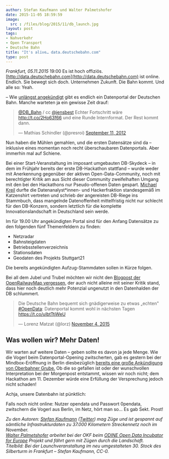 ```yaml
---
author: Stefan Kaufmann und Walter Palmetshofer
date: 2015-11-05 18:59:59
image: 
  src : /files/blog/2015/11/db_launch.jpg
layout: post
tags:
- Nahverkehr
- Open Transport
- Deutsche Bahn
title: "It's alive… data.deutschebahn.com" 
type: post
---
```

*Frankfurt, 05.11.2015* 19:00 Es ist hoch offiziös. [http://data.deutschebahn.com](http://data.deutschebahn.com) ist online. Endlich. Sie bewegt sich doch. Unternehmen Zukunft. Die Bahn kommt. Und alle so: Yeah.

– Wie [unlängst angekündigt](/blog/2015/10/die-bahn-kommt-auf-open-data/) gibt es endlich ein Datenportal der Deutschen Bahn. Manche warteten ja ein gewisse Zeit drauf:

<blockquote class="twitter-tweet" lang="en"><p lang="de" dir="ltr"><a href="https://twitter.com/DB_Bahn">@DB_Bahn</a> / cc <a href="https://twitter.com/jensbest">@jensbest</a> Echter Fortschritt wäre <a href="http://t.co/2Ho63f66">http://t.co/2Ho63f66</a> und eine Runde Internformat. Der Rest kommt dann.</p>&mdash; Mathias Schindler (@presroi) <a href="https://twitter.com/presroi/status/245385532333498368">September 11, 2012</a></blockquote>


Nun haben die Mühlen gemahlen, und die ersten Datensätze sind da – inklusive eines momentan noch recht überschaubaren Datenportals. Aber immerhin mal auf Schiene.

Bei einer Start-Veranstaltung im imposant umgebauten DB-Skydeck – in dem im Frühjahr bereits der erste DB-Hackathon stattfand – wurde weder mit Anerkennung gegenüber der aktiven Open-Data-Community, noch mit berechtigter Kritik am aus Sicht dieser Community zweifelhaften Umgang mit den bei den Hackathons nur Pseudo-offenen Daten gespart. [Michael Kreil](http://www.michael-kreil.de/index.php) durfte die Datenanalyst\*innen- und Hackerfraktion standesgemäß im Katzenshirt vertreten und schrieb der angereisten DB-Riege ins Stammbuch, dass mangelnde Datenoffenheit mittelfristig nicht nur schlecht für den DB-Konzern, sondern letztlich für die komplette Innovationslandschaft in Deutschland sein werde.

Im für 19.00 Uhr angekündigten Portal sind für den Anfang Datensätze zu den folgenden fünf Themenfeldern zu finden:

* Netzradar
* Bahnsteigdaten
* Betriebsstellenverzeichnis
* Stationsdaten
* Geodaten des Projekts Stuttgart21

Die bereits angekündigten Aufzug-Stammdaten sollen in Kürze folgen.

Bei all dem Jubel und Trubel möchten wir nicht den [Blogpost der OpenRailwayMap vergessen](http://blog.openrailwaymap.org/?lang=de#29), der auch nicht alleine mit seiner Kritik stand, dass hier noch deutlich mehr Potenzial ungenutzt in den Datenhalden der DB schlummert.

<blockquote class="twitter-tweet" lang="en"><p lang="de" dir="ltr">Die Deutsche Bahn bequemt sich gnädigerweise zu etwas „echten" <a href="https://twitter.com/hashtag/OpenData?src=hash">#OpenData</a>: Datenportal kommt wohl in nächsten Tagen <a href="https://t.co/uIbtTtjWeU">https://t.co/uIbtTtjWeU</a></p>&mdash; Lorenz Matzat (@lorz) <a href="https://twitter.com/lorz/status/661876516398067713">November 4, 2015</a></blockquote>


## Was wollen wir? Mehr Daten!

Wir warten auf weitere Daten – geben sollte es davon ja jede Menge. Wie die Vogerl beim Datenportal-Opening zwitscherten, gab es gestern bei der Mindbox-Eröffnung in Berlin diesbezüglich [bereits eine große Ankündigung von Oberbahner Grube.](http://www.morgenpost.de/wirtschaft/article206517909/Bahn-verspricht-Gratis-WLAN-auch-in-der-zweiten-Klasse.html?service=mobile) Ob die so gefallen ist oder der wunschvollen Interpretation bei der Morgenpost entstammt, wissen wir noch nicht; dem Hackathon am 11. Dezember würde eine Erfüllung der Versprechung jedoch nicht schaden!

Achja, unsere Datenbahn ist pünktlich: 

Falls noch nicht online: Nutzer opendata und Passwort 0pendata, zwitschern die Vogerl aus Berlin, im Netz, hört man so… Es gab Sekt. Prost!

*Zu den Autoren: [Stefan Kaufmann](http://stefan.bloggt.es/) ([Twitter](http://www.twitter.com/_stk)) mag Züge und ist gespannt auf sämtliche Infrastrukturdaten zu 37.000 Kilometern Streckennetz noch im November.  
[Walter Palmetshofer](http://twitter.com/vavoida) arbeitet bei der OKF beim [ODINE Open Data Incubator for Europe](http://opendataincubator.eu/) Projekt und fährt gern mit Zügen durch die Landschaft.  
Titelbild: Bei der Launchveranstaltung im neu umgestalteten 30. Stock des Silberturm in Frankfurt – Stefan Kaufmann, CC-0.*


